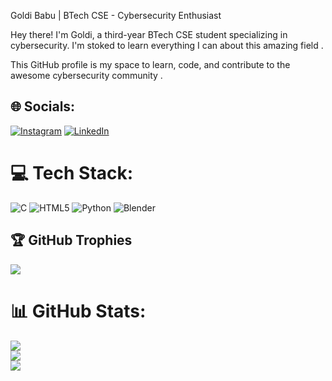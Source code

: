 Goldi Babu  | BTech CSE -  Cybersecurity Enthusiast

Hey there! I'm Goldi, a third-year BTech CSE student specializing in cybersecurity. I'm stoked to learn everything I can about this amazing field .

This GitHub profile is my space to learn, code, and contribute to the awesome cybersecurity community .




## 🌐 Socials:
[![Instagram](https://img.shields.io/badge/Instagram-%23E4405F.svg?logo=Instagram&logoColor=white)](https://instagram.com/goldi_babu) [![LinkedIn](https://img.shields.io/badge/LinkedIn-%230077B5.svg?logo=linkedin&logoColor=white)](https://linkedin.com/in/GoldiB) 

# 💻 Tech Stack:
![C](https://img.shields.io/badge/c-%2300599C.svg?style=for-the-badge&logo=c&logoColor=white) ![HTML5](https://img.shields.io/badge/html5-%23E34F26.svg?style=for-the-badge&logo=html5&logoColor=white) ![Python](https://img.shields.io/badge/python-3670A0?style=for-the-badge&logo=python&logoColor=ffdd54) ![Blender](https://img.shields.io/badge/blender-%23F5792A.svg?style=for-the-badge&logo=blender&logoColor=white)

## 🏆 GitHub Trophies
<p><img src="https://github-profile-trophy.vercel.app/?username=goldibabu14">
</p>

# 📊 GitHub Stats:
![](https://github-readme-stats.vercel.app/api?username=goldibabu14&theme=dark&hide_border=false&include_all_commits=false&count_private=false)<br/>
![](https://github-readme-streak-stats.herokuapp.com/?user=goldibabu14&theme=dark&hide_border=false)<br/>
![](https://github-readme-stats.vercel.app/api/top-langs/?username=goldibabu14&theme=dark&hide_border=false&include_all_commits=false&count_private=false&layout=compact)


